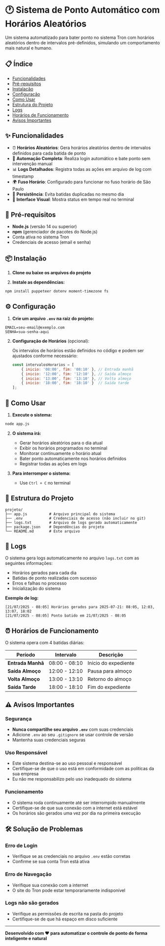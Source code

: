 ﻿# 🕐 Sistema de Ponto Automático com Horários Aleatórios

Um sistema automatizado para bater ponto no sistema Tron com horários aleatórios dentro de intervalos pré-definidos, simulando um comportamento mais natural e humano.

## 📋 Índice

- [Funcionalidades](#funcionalidades)
- [Pré-requisitos](#pré-requisitos)
- [Instalação](#instalação)
- [Configuração](#configuração)
- [Como Usar](#como-usar)
- [Estrutura do Projeto](#estrutura-do-projeto)
- [Logs](#logs)
- [Horários de Funcionamento](#horários-de-funcionamento)
- [Avisos Importantes](#avisos-importantes)

## ✨ Funcionalidades

- ⏰ **Horários Aleatórios**: Gera horários aleatórios dentro de intervalos definidos para cada batida de ponto
- 🤖 **Automação Completa**: Realiza login automático e bate ponto sem intervenção manual
- 📊 **Logs Detalhados**: Registra todas as ações em arquivo de log com timestamp
- 🌍 **Fuso Horário**: Configurado para funcionar no fuso horário de São Paulo
- 💾 **Persistência**: Evita batidas duplicadas no mesmo dia
- 📱 **Interface Visual**: Mostra status em tempo real no terminal

## 🔧 Pré-requisitos

- **Node.js** (versão 14 ou superior)
- **npm** (gerenciador de pacotes do Node.js)
- Conta ativa no sistema Tron
- Credenciais de acesso (email e senha)

## 📦 Instalação

1. **Clone ou baixe os arquivos do projeto**

2. **Instale as dependências:**
```bash
npm install puppeteer dotenv moment-timezone fs
```

## ⚙️ Configuração

1. **Crie um arquivo `.env` na raiz do projeto:**
```env
EMAIL=seu-email@exemplo.com
SENHA=sua-senha-aqui
```

2. **Configuração de Horários** (opcional):
   
   Os intervalos de horários estão definidos no código e podem ser ajustados conforme necessário:
   ```javascript
   const intervalosHorarios = [
       { inicio: '08:00', fim: '08:10' }, // Entrada manhã
       { inicio: '12:00', fim: '12:10' }, // Saída almoço
       { inicio: '13:00', fim: '13:10' }, // Volta almoço
       { inicio: '18:00', fim: '18:10' }  // Saída tarde
   ];
   ```

## 🚀 Como Usar

1. **Execute o sistema:**
```bash
node app.js
```

2. **O sistema irá:**
   - Gerar horários aleatórios para o dia atual
   - Exibir os horários programados no terminal
   - Monitorar continuamente o horário atual
   - Bater ponto automaticamente nos horários definidos
   - Registrar todas as ações em logs

3. **Para interromper o sistema:**
   - Use `Ctrl + C` no terminal

## 📁 Estrutura do Projeto

```
projeto/
├── app.js          # Arquivo principal do sistema
├── .env            # Credenciais de acesso (não incluir no git)
├── logs.txt        # Arquivo de logs gerado automaticamente
├── package.json    # Dependências do projeto
└── README.md       # Este arquivo
```

## 📝 Logs

O sistema gera logs automaticamente no arquivo `logs.txt` com as seguintes informações:

- Horários gerados para cada dia
- Batidas de ponto realizadas com sucesso
- Erros e falhas no processo
- Inicialização do sistema

**Exemplo de log:**
```
[21/07/2025 - 08:05] Horários gerados para 2025-07-21: 08:05, 12:03, 13:07, 18:02
[21/07/2025 - 08:05] Ponto batido em 21/07/2025 - 08:05
```

## ⏰ Horários de Funcionamento

O sistema opera com 4 batidas diárias:

| Período | Intervalo | Descrição |
|---------|-----------|-----------|
| **Entrada Manhã** | 08:00 - 08:10 | Início do expediente |
| **Saída Almoço** | 12:00 - 12:10 | Pausa para almoço |
| **Volta Almoço** | 13:00 - 13:10 | Retorno do almoço |
| **Saída Tarde** | 18:00 - 18:10 | Fim do expediente |

## ⚠️ Avisos Importantes

### Segurança
- **Nunca compartilhe seu arquivo `.env`** com suas credenciais
- Adicione `.env` ao seu `.gitignore` se usar controle de versão
- Mantenha suas credenciais seguras

### Uso Responsável
- Este sistema destina-se ao uso pessoal e responsável
- Certifique-se de que o uso está em conformidade com as políticas da sua empresa
- Eu não me responsabilizo pelo uso inadequado do sistema

### Funcionamento
- O sistema roda continuamente até ser interrompido manualmente
- Certifique-se de que sua conexão com a internet está estável
- Os horários são gerados uma vez por dia na primeira execução

## 🛠️ Solução de Problemas

### Erro de Login
- Verifique se as credenciais no arquivo `.env` estão corretas
- Confirme se sua conta Tron está ativa

### Erro de Navegação
- Verifique sua conexão com a internet
- O site do Tron pode estar temporariamente indisponível

### Logs não são gerados
- Verifique as permissões de escrita na pasta do projeto
- Certifique-se de que há espaço em disco suficiente

---

**Desenvolvido com ❤️ para automatizar o controle de ponto de forma inteligente e natural**
